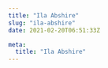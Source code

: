 ```yaml
---
title: "Ila Abshire"
slug: "ila-abshire"
date: 2021-02-20T06:51:33Z

meta:
  title: "Ila Abshire"
---
```


